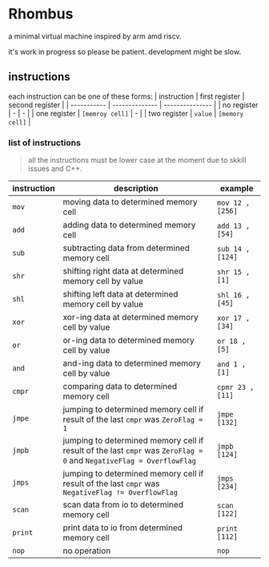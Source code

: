 # Rhombus
a minimal virtual machine inspired by arm amd riscv.

it's work in progress so please be patient. development might be slow.


## instructions
each instruction can be one of these forms:
| instruction | first register | second register |
| ----------- | -------------- | --------------- |
| no register | - | - |
| one register | `[memroy cell]` | - |
| two register | `value` | `[memory cell]` |

### list of instructions
> all the instructions must be lower case at the moment due to skkill issues and C++.

| instruction | description | example |
| ----------- | ----------- | ------- |
| `mov` | moving data to determined memory cell | `mov 12 , [256]` |
| `add` | adding data to determined memory cell | `add 13 , [54]` |
| `sub` | subtracting data from determined memory cell | `sub 14 , [124]` |
| `shr` | shifting right data at determined memory cell by value | `shr 15 , [1]` |
| `shl` | shifting left data at determined memory cell by value | `shl 16 , [45]` |
| `xor` | xor-ing data at determined memory cell by value | `xor 17 , [34]` |
| `or` | or-ing data to determined memory cell by value | `or 18 , [5]` |
| `and` | and-ing data to determined memory cell by value | `and 1 , [1]` |
| `cmpr` | comparing data to determined memory cell | `cpmr 23 , [11]` |
| `jmpe` | jumping to determined memory cell if result of the last `cmpr` was `ZeroFlag = 1` | `jmpe [132]` |
| `jmpb` | jumping to determined memory cell if result of the last `cmpr` was `ZeroFlag = 0` and `NegativeFlag = OverflowFlag` | `jmpb [124]` |
| `jmps` | jumping to determined memory cell if result of the last `cmpr` was `NegativeFlag != OverflowFlag` | `jmps [234]` |
| `scan` | scan data from io to determined memory cell | `scan [122]` |
| `print` | print data to io from determined memory cell | `print [112]` |
| `nop` | no operation | `nop` |
